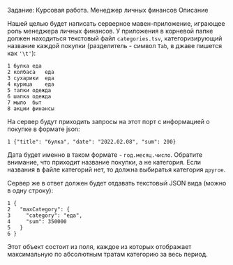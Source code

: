Задание: Курсовая работа. Менеджер личных финансов
Описание

Нашей целью будет написать серверное мавен-приложение, играющее роль менеджера личных финансов. У приложения в корневой папке должен находиться текстовый файл `categories.tsv`, категоризирующий название каждой покупки (разделитель - символ `Tab`, в джаве пишется как `'\t'`):
```
1 булка	еда
2 колбаса	еда
3 сухарики	еда
4 курица	еда
5 тапки	одежда
6 шапка	одежда
7 мыло	быт
8 акции	финансы
```
На сервер будут приходить запросы на этот порт с информацией о покупке в формате json:

```
1 {"title": "булка", "date": "2022.02.08", "sum": 200}
```
Дата будет именно в таком формате - `год.месяц.число`. Обратите внимание, что приходит название покупки, а не категория. Если названия в файле категорий нет, то должна выбиратья категория `другое`.

Сервер же в ответ должен будет отдавать текстовый JSON вида (можно в одну строку):
```
1 {
2   "maxCategory": {
3     "category": "еда",
4     "sum": 350000
5   }
6 }
```
Этот объект состоит из поля, каждое из которых отображает максимальную по абсолютным тратам категорию за весь период.
